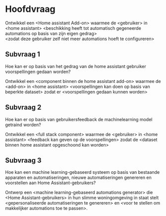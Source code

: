 
# Hoofdvraag

Ontwikkel een \<Home assistant Add-on> waarmee de \<gebruiker> in \<home assistant>
\<beschikking heeft tot automatisch gegeneerde automations op basis van zijn eigen gedrag>  
\<zodat deze gebruiker zelf niet meer automations hoeft te configureren>

## Subvraag 1

Hoe kan er op basis van het gedrag van de home assistant gebruiker voorspellingen gedaan worden?

Ontwikkel een \<component binnen de home assistant add-on> waarmee de \<add-on> in \<home assistant>
\<voorspellingen kan doen op basis van beperkte dataset> zodat er \<voorspellingen gedaan kunnen worden>

## Subvraag 2

Hoe kan er op basis van gebruikersfeedback de machinelearning model getraind worden?

Ontwikkel een \<full stack component> waarmee de \<gebruiker> in \<home assistant>
\<feedback kan geven op de voorspellingen> zodat de \<dataset binnen home assistant opgeschoond kan worden>

## Subvraag 3

Hoe kan een machine learning-gebaseerd systeem op basis van bestaande apparaten en automatiseringen, nieuwe automatiseringen genereren en voorstellen aan Home Assistant-gebruikers?

Ontwerp een \<machine learning-gebaseerd automations generator> die \<Home Assistant-gebruikers> in hun slimme woningomgeving in staat stelt \<gepersonaliseerde automatiseringen te genereren> en \<voor te stellen om makkelijker automations toe te passen>.
